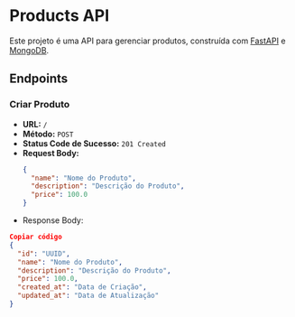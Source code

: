 # Products API

Este projeto é uma API para gerenciar produtos, construída com [FastAPI](https://fastapi.tiangolo.com/) e [MongoDB](https://www.mongodb.com/).

## Endpoints

### Criar Produto

- **URL:** `/`
- **Método:** `POST`
- **Status Code de Sucesso:** `201 Created`
- **Request Body:**
  ```json
  {
    "name": "Nome do Produto",
    "description": "Descrição do Produto",
    "price": 100.0
  }
- Response Body:
```json
Copiar código
{
  "id": "UUID",
  "name": "Nome do Produto",
  "description": "Descrição do Produto",
  "price": 100.0,
  "created_at": "Data de Criação",
  "updated_at": "Data de Atualização"
}
